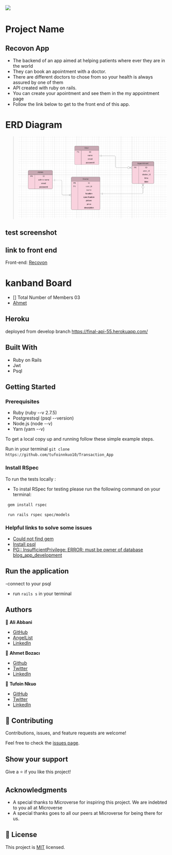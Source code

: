 ![](https://img.shields.io/badge/Microverse-blueviolet)

# Project Name
## Recovon App
- The backend of an app aimed at helping patients where ever they are in the world
- They can book an apointment with a doctor.
- There are different doctors to chose from so your health is always assured by one of them
- API created with ruby on rails.
- You can create your apointment and see them in the my appointment page
- Follow the link below to get to the front end of this app.

# ERD Diagram
> ![screenshot](erd_diagram.png)

## test screenshot

## link to front end
 Front-end: [Recovon](https://github.com/ahmetbozaci/recovon-frontend)

# kanband Board
- [] Total Number of Members 03
- [Ahmet](https://github.com/ahmetbozaci)


## Heroku
deployed from develop branch
https://final-api-55.herokuapp.com/

## Built With
* Ruby on Rails
* Jwt
* Psql

## Getting Started

### Prerequisites

* Ruby (ruby --v 2.7.5)
* Postgrestsql (psql --version)
* Node.js (node --v)
* Yarn (yarn --v)

To get a local copy up and running follow these simple example steps.

Run in your terminal `git clone https://github.com/tufoinnkuo10/Transaction_App`

### Install RSpec

To run the tests locally :

* To instal RSpec for testing please run the following command on your terminal:

 ` gem install rspec`

 ` run rails rspec spec/models`

### Helpful links to solve some issues

* [Could not find gem](https://stackoverflow.com/questions/32491201/could-not-find-gem-pg-0-12-4-ruby-in-any-of-the-gem-sources-listed-in-your)
* [Install psql](https://harshityadav95.medium.com/postgresql-in-windows-subsystem-for-linux-wsl-6dc751ac1ff3)
* [PG:: InsufficientPrivilege: ERROR:  must be owner of database blog_app_development](https://stackoverflow.com/questions/25610753/activerecordstatementinvalid-pgerror-error-must-be-owner-of-database)


## Run the application
-connect to your psql
-  run `rails s` in your terminal

## Authors

👤 **Ali Abbani**
- [GitHub](https://github.com/aliabbani)
- [AngelList](https://angel.co/u/ali-abbani)
- [LinkedIn](https://www.linkedin.com/in/ali-abbani-8b6246150/)

👤 **Ahmet Bozacı**
- [Github](https://github.com/ahmetbozaci)
- [Twitter](https://twitter.com/ahmtbozaci)
- [LinkedIn](https://www.linkedin.com/in/ahmetbozaci/)

👤 **Tufoin Nkuo**
- [GitHub](https://github.com/tufoinnkuo10)
- [Twitter](https://twitter.com/itztenten)
- [LinkedIn](https://www.linkedin.com/in/tufoin-nkuo-3b272320b)


## 🤝 Contributing

Contributions, issues, and feature requests are welcome!

Feel free to check the [issues page](../../issues).

## Show your support

Give a ⭐️ if you like this project!

## Acknowledgments

- A special thanks to Microverse for inspiring this project. We are indebted to you all at Microverse
- A special thanks goes to all our peers at Microverse for being there for us.


## 📝 License

This project is [MIT](./MIT.md) licensed.

